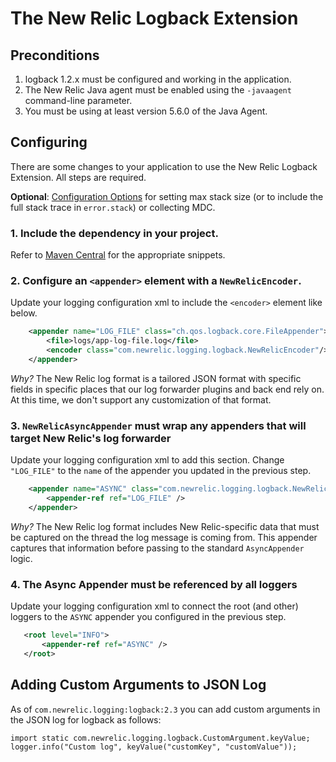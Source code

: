 # The New Relic Logback Extension

## Preconditions

1. logback 1.2.x must be configured and working in the application.
2. The New Relic Java agent must be enabled using the `-javaagent` command-line parameter.
3. You must be using at least version 5.6.0 of the Java Agent.

## Configuring

There are some changes to your application to use the New Relic
Logback Extension. All steps are required.

**Optional**: [Configuration Options](..%2FREADME.md#configuration-options) for setting max stack size (or to include
the full stack trace in `error.stack`) or collecting MDC.

### 1. Include the dependency in your project.

Refer to [Maven Central](https://search.maven.org/search?q=g:com.newrelic.logging%20a:logback) for the appropriate snippets.

### 2. Configure an `<appender>` element with a `NewRelicEncoder`.

Update your logging configuration xml to include the `<encoder>` element like below.

```xml
    <appender name="LOG_FILE" class="ch.qos.logback.core.FileAppender">
        <file>logs/app-log-file.log</file>
        <encoder class="com.newrelic.logging.logback.NewRelicEncoder"/>
    </appender>
```

*Why?* The New Relic log format is a tailored JSON format with specific fields in specific places
that our log forwarder plugins and back end rely on. At this time, we don't support any customization
of that format.

### 3. `NewRelicAsyncAppender` must wrap any appenders that will target New Relic's log forwarder

Update your logging configuration xml to add this section. Change `"LOG_FILE"` to the `name` of the appender
you updated in the previous step.

```xml
    <appender name="ASYNC" class="com.newrelic.logging.logback.NewRelicAsyncAppender">
        <appender-ref ref="LOG_FILE" />
    </appender>
```

*Why?* The New Relic log format includes New Relic-specific data that must be captured on the thread the log message
is coming from. This appender captures that information before passing to the standard `AsyncAppender` logic.

### 4. The Async Appender must be referenced by all loggers

Update your logging configuration xml to connect the root (and other) loggers to the `ASYNC` appender you configured
in the previous step.

```xml
   <root level="INFO">
       <appender-ref ref="ASYNC" />
   </root>
```

## Adding Custom Arguments to JSON Log

As of `com.newrelic.logging:logback:2.3` you can add custom arguments in the JSON log for logback as follows:

```
import static com.newrelic.logging.logback.CustomArgument.keyValue;
logger.info("Custom log", keyValue("customKey", "customValue"));
```
